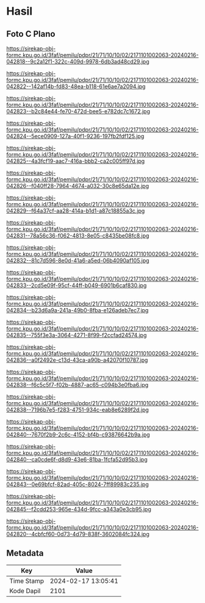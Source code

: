 # Hasil

## Foto C Plano

https://sirekap-obj-formc.kpu.go.id/3faf/pemilu/pdpr/21/71/10/10/02/2171101002063-20240216-042818--9c2a12f1-322c-409d-9978-6db3ad48cd29.jpg

https://sirekap-obj-formc.kpu.go.id/3faf/pemilu/pdpr/21/71/10/10/02/2171101002063-20240216-042822--142af14b-fd83-48ea-b118-61e6ae7a2094.jpg

https://sirekap-obj-formc.kpu.go.id/3faf/pemilu/pdpr/21/71/10/10/02/2171101002063-20240216-042823--b2c84e44-fe70-472d-bee5-e782dc7c1672.jpg

https://sirekap-obj-formc.kpu.go.id/3faf/pemilu/pdpr/21/71/10/10/02/2171101002063-20240216-042824--5ece0909-127a-40f1-9236-197fb2fdf125.jpg

https://sirekap-obj-formc.kpu.go.id/3faf/pemilu/pdpr/21/71/10/10/02/2171101002063-20240216-042825--4a3fcf19-aac7-416a-bbb2-ca2c005ff97d.jpg

https://sirekap-obj-formc.kpu.go.id/3faf/pemilu/pdpr/21/71/10/10/02/2171101002063-20240216-042826--f040ff28-7964-4674-a032-30c8e65da12e.jpg

https://sirekap-obj-formc.kpu.go.id/3faf/pemilu/pdpr/21/71/10/10/02/2171101002063-20240216-042829--f64a37cf-aa28-414a-b1d1-a87c18855a3c.jpg

https://sirekap-obj-formc.kpu.go.id/3faf/pemilu/pdpr/21/71/10/10/02/2171101002063-20240216-042831--78a56c36-f062-4813-8e05-c8435be08fc8.jpg

https://sirekap-obj-formc.kpu.go.id/3faf/pemilu/pdpr/21/71/10/10/02/2171101002063-20240216-042832--81c7d596-8e0d-41a6-a5ed-06b4090af105.jpg

https://sirekap-obj-formc.kpu.go.id/3faf/pemilu/pdpr/21/71/10/10/02/2171101002063-20240216-042833--2cd5e09f-95cf-44ff-b049-6901b6caf830.jpg

https://sirekap-obj-formc.kpu.go.id/3faf/pemilu/pdpr/21/71/10/10/02/2171101002063-20240216-042834--b23d6a9a-241a-49b0-8fba-e126adeb7ec7.jpg

https://sirekap-obj-formc.kpu.go.id/3faf/pemilu/pdpr/21/71/10/10/02/2171101002063-20240216-042835--755f3e3a-3064-4271-8f99-f2ccfad24574.jpg

https://sirekap-obj-formc.kpu.go.id/3faf/pemilu/pdpr/21/71/10/10/02/2171101002063-20240216-042836--a0f2492e-c13d-43ca-a90b-a42070f10787.jpg

https://sirekap-obj-formc.kpu.go.id/3faf/pemilu/pdpr/21/71/10/10/02/2171101002063-20240216-042838--f6c5c5f7-f02b-4887-ac65-c094b3e0fba6.jpg

https://sirekap-obj-formc.kpu.go.id/3faf/pemilu/pdpr/21/71/10/10/02/2171101002063-20240216-042838--7196b7e5-f283-4751-934c-eab8e6289f2d.jpg

https://sirekap-obj-formc.kpu.go.id/3faf/pemilu/pdpr/21/71/10/10/02/2171101002063-20240216-042840--7670f2b9-2c6c-4152-bf4b-c93876642b9a.jpg

https://sirekap-obj-formc.kpu.go.id/3faf/pemilu/pdpr/21/71/10/10/02/2171101002063-20240216-042840--ca0cde6f-d8d9-43e6-81ba-1fcfa52d95b3.jpg

https://sirekap-obj-formc.kpu.go.id/3faf/pemilu/pdpr/21/71/10/10/02/2171101002063-20240216-042843--0e69bfcf-82ad-405c-8024-7ff89983c235.jpg

https://sirekap-obj-formc.kpu.go.id/3faf/pemilu/pdpr/21/71/10/10/02/2171101002063-20240216-042845--f2cdd253-965e-434d-9fcc-a343a0e3cb95.jpg

https://sirekap-obj-formc.kpu.go.id/3faf/pemilu/pdpr/21/71/10/10/02/2171101002063-20240216-042820--4cbfcf60-0d73-4d79-838f-3602084fc324.jpg


## Metadata

| Key        | Value               |
| ---------- | ------------------- |
| Time Stamp | 2024-02-17 13:05:41 |
| Kode Dapil | 2101                |



